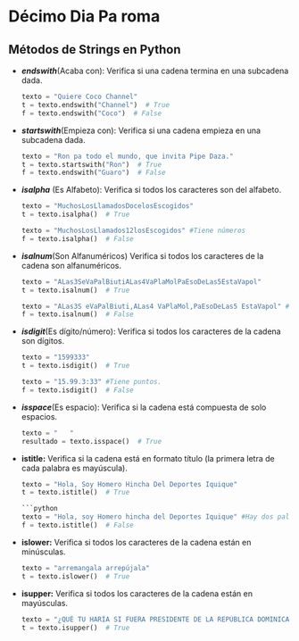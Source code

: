 # Décimo Dia Pa roma

## Métodos de Strings en Python
- **_endswith_**(Acaba con): Verifica si una cadena termina en una subcadena dada.
  ```python
  texto = "Quiere Coco Channel"
  t = texto.endswith("Channel")  # True
  f = texto.endswith("Coco")  # False
  ```

- **_startswith_**(Empieza con): Verifica si una cadena empieza en una subcadena dada.
  ```python
  texto = "Ron pa todo el mundo, que invita Pipe Daza."
  t = texto.startswith("Ron")  # True
  f = texto.endswith("Guaro")  # False
  ```

- **_isalpha_** (Es Alfabeto): Verifica si todos los caracteres son del alfabeto.
  ```python
  texto = "MuchosLosLlamadosDocelosEscogidos"
  t = texto.isalpha()  # True
  ```
  ```python
  texto = "MuchosLosLlamados12losEscogidos" #Tiene números
  f = texto.isalpha()  # False
  ```
  
- **_isalnum_**(Son Alfanuméricos) Verifica si todos los caracteres de la cadena son alfanuméricos.
  ```python
  texto = "ALas3SeVaPalBiutiALas4VaPlaMolPaEsoDeLas5EstaVapol"
  t = texto.isalnum()  # True
  ```
  ```python
  texto = "ALas3S eVaPalBiuti,ALas4 VaPlaMol,PaEsoDeLas5 EstaVapol" #Tiene comas y espacios
  f = texto.isalnum()  # False
  ```

- **_isdigit_**(Es dígito/número): Verifica si todos los caracteres de la cadena son dígitos.
  ```python
  texto = "1599333"
  t = texto.isdigit()  # True
  ```
  ```python
  texto = "15.99.3:33" #Tiene puntos.
  f = texto.isdigit()  # False
  ```

- **_isspace_**(Es espacio): Verifica si la cadena está compuesta de solo espacios.
  ```python
  texto = "   "
  resultado = texto.isspace()  # True

- **istitle:** Verifica si la cadena está en formato título (la primera letra de cada palabra es mayúscula).
  ```python
  texto = "Hola, Soy Homero Hincha Del Deportes Iquique"
  t = texto.istitle()  # True

  ```python
  texto = "Hola, soy Homero hincha del Deportes Iquique" #Hay dos palabras que no tienen formato de Título.
  f = texto.istitle()  # False

- **islower:** Verifica si todos los caracteres de la cadena están en minúsculas.
  ```python
  texto = "arremangala arrepújala"
  t = texto.islower()  # True
  ```
- **isupper:** Verifica si todos los caracteres de la cadena están en mayúsculas.
  ```python
  texto = "¿QUÉ TU HARÍA SI FUERA PRESIDENTE DE LA REPÚBLICA DOMINICANA?" #FUTBOL EN PAZ
  t = texto.isupper()  # True
  ```

